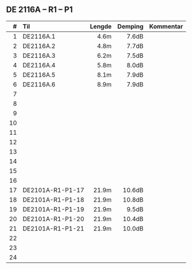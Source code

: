 ## DE 2116A – R1 – P1

|#   |       Til      |Lengde|Demping|Kommentar|
|---:|:---------------|-----:|------:|:--------|
|   1|DE2116A.1       |  4.6m|  7.6dB|         |
|   2|DE2116A.2       |  4.8m|  7.7dB|         |
|   3|DE2116A.3       |  6.2m|  7.5dB|         |
|   4|DE2116A.4       |  5.8m|  8.0dB|         |
|   5|DE2116A.5       |  8.1m|  7.9dB|         |
|   6|DE2116A.6       |  8.9m|  7.9dB|         |
|   7|                |      |       |         |       
|   8|                |      |       |         |
|   9|                |      |       |         |
|  10|                |      |       |         |
|  11|                |      |       |         |
|  12|                |      |       |         |
|  13|                |      |       |         |
|  14|                |      |       |         |
|  15|                |      |       |         |
|  16|                |      |       |         |
|  17|DE2101A-R1-P1-17| 21.9m| 10.6dB|         |
|  18|DE2101A-R1-P1-18| 21.9m| 10.8dB|         |
|  19|DE2101A-R1-P1-19| 21.9m|  9.5dB|         |
|  20|DE2101A-R1-P1-20| 21.9m| 10.4dB|         |
|  21|DE2101A-R1-P1-21| 21.9m| 10.0dB|         |
|  22|                |      |       |         |
|  23|                |      |       |         |
|  24|                |      |       |         |
